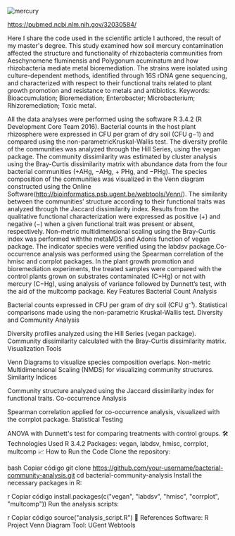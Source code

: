 
![mercury](https://github.com/user-attachments/assets/75d49c42-e83c-4e13-a902-60c44824baac)

https://pubmed.ncbi.nlm.nih.gov/32030584/

Here I share the code used in the scientific article I authored, the result of my master's degree. This study examined how soil mercury contamination affected the structure and functionality of rhizobacteria communities from Aeschynomene fluminensis and Polygonum acuminatum and how rhizobacteria mediate metal bioremediation. The strains were isolated using culture-dependent methods, identified through 16S rDNA gene sequencing, and characterized with respect to their functional traits related to plant growth promotion and resistance to metals and antibiotics. 
Keywords: Bioaccumulation; Bioremediation; Enterobacter; Microbacterium; Rhizoremediation; Toxic metal.

All the data analyses were performed using the software R 3.4.2 (R Development Core Team 2016). Bacterial counts in the host plant rhizosphere were expressed in CFU per gram of dry soil (CFU g−1) and compared using the non-parametricKruskal-Wallis test. The diversity profile of the communities was analyzed through the Hill Series, using the vegan package. The community dissimilarity was estimated by cluster analysis using the Bray-Curtis dissimilarity matrix with abundance data from the four bacterial communities (+AHg, −AHg, + PHg, and −PHg). The species composition of the communities was visualized in the Venn diagram constructed using the Online Software(http://bioinformatics.psb.ugent.be/webtools/Venn/). The similarity between the communities’ structure according to their functional traits was analyzed through the Jaccard dissimilarity index. Results from the qualitative functional characterization were expressed as positive (+) and negative (−) when a given functional trait was present or absent, respectively. Non-metric multidimensional scaling using the Bray-Curtis index was performed withthe metaMDS and Adonis function of vegan package. The indicator species were verified using the labdsv package.Co-occurrence analysis was performed using the Spearman correlation of the hmisc and corrplot packages. In the plant growth promotion and bioremediation experiments, the treated samples were compared with the control plants grown on substrates contaminated (C+Hg) or not with mercury (C−Hg), using analysis of variance followed by Dunnett’s test, with the aid of the multcomp package.
 Key Features
Bacterial Count Analysis

Bacterial counts expressed in CFU per gram of dry soil (CFU g⁻¹).
Statistical comparisons made using the non-parametric Kruskal-Wallis test.
Diversity and Community Analysis

Diversity profiles analyzed using the Hill Series (vegan package).
Community dissimilarity calculated with the Bray-Curtis dissimilarity matrix.
Visualization Tools

Venn Diagrams to visualize species composition overlaps.
Non-metric Multidimensional Scaling (NMDS) for visualizing community structures.
Similarity Indices

Community structure analyzed using the Jaccard dissimilarity index for functional traits.
Co-occurrence Analysis

Spearman correlation applied for co-occurrence analysis, visualized with the corrplot package.
Statistical Testing

ANOVA with Dunnett's test for comparing treatments with control groups.
🛠️ Technologies Used
R 3.4.2
Packages: vegan, labdsv, hmisc, corrplot, multcomp
📈 How to Run the Code
Clone the repository:

bash
Copiar código
git clone https://github.com/your-username/bacterial-community-analysis.git
cd bacterial-community-analysis
Install the necessary packages in R:

r
Copiar código
install.packages(c("vegan", "labdsv", "hmisc", "corrplot", "multcomp"))
Run the analysis scripts:

r
Copiar código
source("analysis_script.R")
📄 References
Software: R Project
Venn Diagram Tool: UGent Webtools
